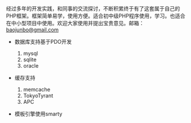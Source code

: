 经过多年的开发实践，和同事的交流探讨，不断积累终于有了这套属于自己的PHP框架。框架简单易学，使用方便。适合初中级PHP程序使用，学习。也适合在中小型项目中使用。欢迎大家使用并提出宝贵意见。邮箱：baojunbo@gmail.com

  * 数据库支持基于PDO开发
    1. mysql
    1. sqlite
    1. oracle

  * 缓存支持
    1. memcache
    1. TokyoTyrant
    1. APC

  * 模板引擎使用smarty